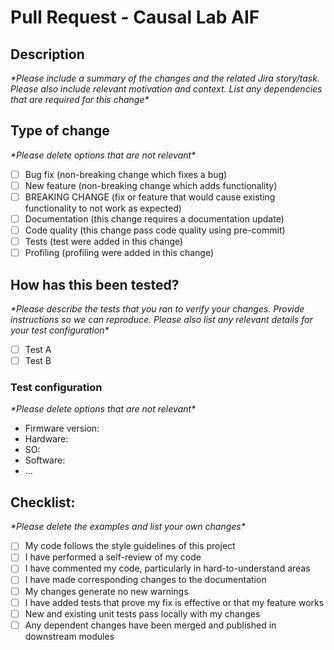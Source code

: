 # Pull Request - Causal Lab AIF

## Description
_\*Please include a summary of the changes and the related Jira story/task. Please also include relevant motivation and context. List any dependencies that are required for this change\*_

## Type of change
_\*Please delete options that are not relevant\*_

- [ ] Bug fix (non-breaking change which fixes a bug)
- [ ] New feature (non-breaking change which adds functionality)
- [ ] BREAKING CHANGE (fix or feature that would cause existing functionality to not work as expected)
- [ ] Documentation (this change requires a documentation update)
- [ ] Code quality (this change pass code quality using pre-commit)
- [ ] Tests (test were added in this change)
- [ ] Profiling (profiling were added in this change)

## How has this been tested?
_\*Please describe the tests that you ran to verify your changes. Provide instructions so we can reproduce. Please also list any relevant details for your test configuration\*_

- [ ] Test A
- [ ] Test B

### Test configuration

_\*Please delete options that are not relevant\*_

* Firmware version:
* Hardware:
* SO:
* Software:
* ...

## Checklist:
_\*Please delete the examples and list your own changes\*_

- [ ] My code follows the style guidelines of this project
- [ ] I have performed a self-review of my code
- [ ] I have commented my code, particularly in hard-to-understand areas
- [ ] I have made corresponding changes to the documentation
- [ ] My changes generate no new warnings
- [ ] I have added tests that prove my fix is effective or that my feature works
- [ ] New and existing unit tests pass locally with my changes
- [ ] Any dependent changes have been merged and published in downstream modules
